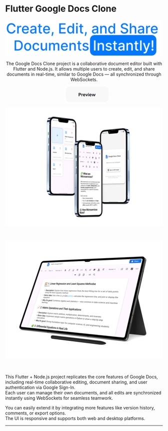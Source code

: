 # Flutter Google Docs Clone

<p align="center">
  <img src="demo/title.png" alt="Collaborate and edit in real-time" style="width: 500px; height: auto;">
</p>

<p align="center">
  The Google Docs Clone project is a collaborative document editor built with Flutter and Node.js. It allows multiple users to create, edit, and share documents in real-time, similar to Google Docs — all synchronized through WebSockets.
</p>

<!-- Buttons -->
<p align="center">
  <!-- <a href="https://cutt.ly/fefxdqE9" style="text-decoration: none;" target="_blank">
    <img src="demo/titdle.png" alt="Full template" style="margin-right: 32px; width: 170px; height: 50px;">
  </a> -->
  &nbsp;&nbsp;&nbsp;&nbsp;
  <a href="https://www.youtube.com/watch?v=JFcu1NyLMQs" style="text-decoration: none;" target="_blank">
    <img src="demo/preview_btn.png" alt="Preview" style="width: 136px; height: 50px;">
  </a>
</p>

<!-- Device image -->

<p align="center">
  <img src="demo/Device_frame.png" alt="Google Docs clone app frame" style="width: 1100px; height: auto;">
</p>
</br >
<p align="center">
  <img src="demo/tablet_frame.png" alt="Google Docs clone tablet view" style="width: 1100px; height: auto;">
</p>
</br >

This Flutter + Node.js project replicates the core features of Google Docs, including real-time collaborative editing, document sharing, and user authentication via Google Sign-In.  
Each user can manage their own documents, and all edits are synchronized instantly using WebSockets for seamless teamwork.

You can easily extend it by integrating more features like version history, comments, or export options.  
The UI is responsive and supports both web and desktop platforms.

---
